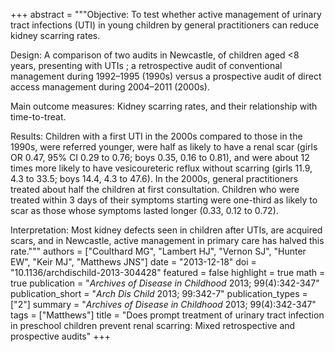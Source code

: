 +++
abstract = """Objective: To test whether active management of urinary tract infections (UTI) in young children by general practitioners can reduce kidney scarring rates.

Design: A comparison of two audits in Newcastle, of children aged <8 years, presenting with UTIs ; a retrospective audit of conventional management during 1992–1995 (1990s) versus a prospective audit of direct access management during 2004–2011 (2000s).

Main outcome measures: Kidney scarring rates, and their relationship with time-to-treat.

Results: Children with a first UTI in the 2000s compared to those in the 1990s, were referred younger, were half as likely to have a renal scar (girls OR 0.47, 95% CI 0.29 to 0.76; boys 0.35, 0.16 to 0.81), and were about 12 times more likely to have vesicoureteric reflux without scarring (girls 11.9, 4.3 to 33.5; boys 14.4, 4.3 to 47.6). In the 2000s, general practitioners treated about half the children at first consultation. Children who were treated within 3 days of their symptoms starting were one-third as likely to scar as those whose symptoms lasted longer (0.33, 0.12 to 0.72).

Interpretation: Most kidney defects seen in children after UTIs, are acquired scars, and in Newcastle, active management in primary care has halved this rate."""
authors = ["Coulthard MG", "Lambert HJ", "Vernon SJ", "Hunter EW", "Keir MJ", "Matthews JNS"]
date = "2013-12-18"
doi = "10.1136/archdischild-2013-304428"
featured = false
highlight = true
math = true
publication = "*Archives of Disease in Childhood* 2013; 99(4):342-347"
publication_short =  "*Arch Dis Child* 2013; 99:342-7"
publication_types = ["2"]
summary =  "*Archives of Disease in Childhood* 2013; 99(4):342-347"
tags = ["Matthews"]
title = "Does prompt treatment of urinary tract infection in preschool children prevent renal scarring: Mixed retrospective and prospective audits"
+++
